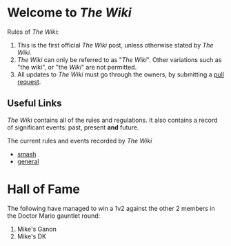 # Welcome to *The Wiki*

Rules of *The Wiki*:

 1. This is the first official *The Wiki* post, unless otherwise stated by *The Wiki*.
 2. *The Wiki* can only be referred to as "*The Wiki*". Other variations such as "the wiki", or "the *Wiki*" are not permitted.
 3. All updates to *The Wiki* must go through the owners, by submitting a [pull request](https://github.com/itsinthewiki/itsinthewiki.github.io/pulls).


## Useful Links

*The Wiki* contains all of the rules and regulations. It also contains a record of significant events: past, present **and** future.

The current rules and events recorded by *The Wiki*

 - [smash](smash)
 - [general](general)


# Hall of Fame 
The following have managed to win a 1v2 against the other 2 members in the Doctor Mario gauntlet round: 

 1. Mike's Ganon
 2. Mike's DK
 
